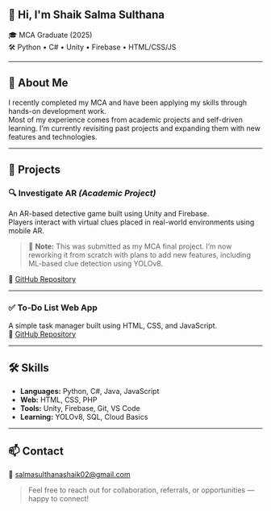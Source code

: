## 👋 Hi, I'm Shaik Salma Sulthana

🎓 MCA Graduate (2025)  
🛠 Python • C# • Unity • Firebase • HTML/CSS/JS

---

## 🧾 About Me

I recently completed my MCA and have been applying my skills through hands-on development work.  
Most of my experience comes from academic projects and self-driven learning. I’m currently revisiting past projects and expanding them with new features and technologies.

---

## 🧩 Projects

### 🔍 Investigate AR *(Academic Project)*  
An AR-based detective game built using Unity and Firebase.  
Players interact with virtual clues placed in real-world environments using mobile AR.

> 📌 **Note:** This was submitted as my MCA final project. I’m now reworking it from scratch with plans to add new features, including ML-based clue detection using YOLOv8.

🔗 [GitHub Repository](https://github.com/salmasulthana-dev/InvestigateAR-Game)

---

### ✅ To-Do List Web App  
A simple task manager built using HTML, CSS, and JavaScript.  
🔗 [GitHub Repository](https://github.com/salmasulthana-dev/todo-list-webapp)

---

## 🛠 Skills

- **Languages:** Python, C#, Java, JavaScript  
- **Web:** HTML, CSS, PHP  
- **Tools:** Unity, Firebase, Git, VS Code  
- **Learning:** YOLOv8, SQL, Cloud Basics

---

## 📫 Contact

📧 salmasulthanashaik02@gmail.com

> Feel free to reach out for collaboration, referrals, or opportunities — happy to connect!
